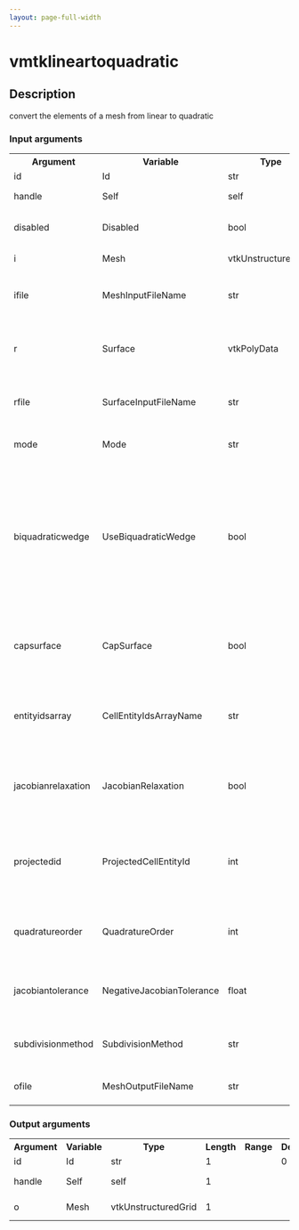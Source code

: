 ```yaml
---
layout: page-full-width
---
```

<h1>vmtklineartoquadratic</h1>
<h2>Description</h2>
convert the elements of a mesh from linear to quadratic
<h3>Input arguments</h3>
<table class="vmtkscripts">
<tr>
<th>Argument</th><th>Variable</th><th>Type</th><th>Length</th><th>Range</th><th>Default</th><th>Description</th>
</tr>
<tr><td>id</td><td>Id</td><td>str</td><td>1</td><td></td><td>0</td><td>script id</td>
</tr>
<tr><td>handle</td><td>Self</td><td>self</td><td>1</td><td></td><td></td><td>handle to self</td>
</tr>
<tr><td>disabled</td><td>Disabled</td><td>bool</td><td>1</td><td></td><td>0</td><td>disable execution and piping</td>
</tr>
<tr><td>i</td><td>Mesh</td><td>vtkUnstructuredGrid</td><td>1</td><td></td><td></td><td>the input mesh</td>
</tr>
<tr><td>ifile</td><td>MeshInputFileName</td><td>str</td><td>1</td><td></td><td></td><td>filename for the default Mesh reader</td>
</tr>
<tr><td>r</td><td>Surface</td><td>vtkPolyData</td><td>1</td><td></td><td></td><td>the reference surface to project nodes onto</td>
</tr>
<tr><td>rfile</td><td>SurfaceInputFileName</td><td>str</td><td>1</td><td></td><td></td><td>filename for the default Surface reader</td>
</tr>
<tr><td>mode</td><td>Mode</td><td>str</td><td>1</td><td>["volume","surface"]</td><td>volume</td><td>kind of elements to work with</td>
</tr>
<tr><td>biquadraticwedge</td><td>UseBiquadraticWedge</td><td>bool</td><td>1</td><td></td><td>True</td><td>if on, convert linear wedges to 18-noded biquadratic quadratic wedges, otherwise use 15-noded quadratic wedges</td>
</tr>
<tr><td>capsurface</td><td>CapSurface</td><td>bool</td><td>1</td><td></td><td>False</td><td>if on, cap the reference surface before projecting</td>
</tr>
<tr><td>entityidsarray</td><td>CellEntityIdsArrayName</td><td>str</td><td>1</td><td></td><td>None</td><td>name of the array where entity ids relative to cells are stored</td>
</tr>
<tr><td>jacobianrelaxation</td><td>JacobianRelaxation</td><td>bool</td><td>1</td><td></td><td>0</td><td>if on, relax projected nodes until Jacobians are all positive</td>
</tr>
<tr><td>projectedid</td><td>ProjectedCellEntityId</td><td>int</td><td>1</td><td></td><td>1</td><td>id of the entity that is to be projected onto the reference surface</td>
</tr>
<tr><td>quadratureorder</td><td>QuadratureOrder</td><td>int</td><td>1</td><td></td><td>10</td><td>quadrature order for checking negative Jacobians</td>
</tr>
<tr><td>jacobiantolerance</td><td>NegativeJacobianTolerance</td><td>float</td><td>1</td><td></td><td>0.0</td><td>tolerance for the evaluation of negative Jacobians</td>
</tr>
<tr><td>subdivisionmethod</td><td>SubdivisionMethod</td><td>str</td><td>1</td><td>["linear","butterfly"]</td><td>linear</td><td>subdivision method for surface elements</td>
</tr>
<tr><td>ofile</td><td>MeshOutputFileName</td><td>str</td><td>1</td><td></td><td></td><td>filename for the default Mesh writer</td>
</tr>
</table>
<h3>Output arguments</h3>
<table class="vmtkscripts">
<tr>
<th>Argument</th><th>Variable</th><th>Type</th><th>Length</th><th>Range</th><th>Default</th><th>Description</th>
</tr>
<tr><td>id</td><td>Id</td><td>str</td><td>1</td><td></td><td>0</td><td>script id</td>
</tr>
<tr><td>handle</td><td>Self</td><td>self</td><td>1</td><td></td><td></td><td>handle to self</td>
</tr>
<tr><td>o</td><td>Mesh</td><td>vtkUnstructuredGrid</td><td>1</td><td></td><td></td><td>the output mesh</td>
</tr>
</table>


